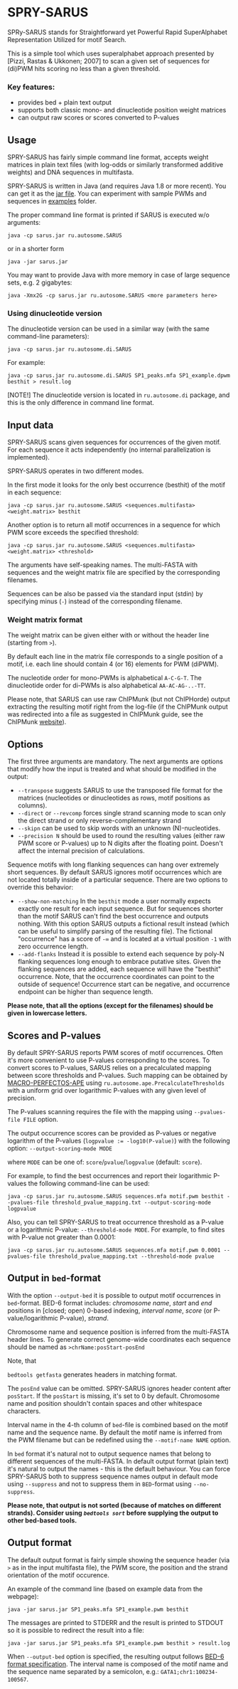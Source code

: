 # SPRY-SARUS
SPRy-SARUS stands for Straightforward yet Powerful Rapid 
SuperAlphabet Representation Utilized for motif Search. 

This is a simple tool which uses superalphabet approach 
presented by [Pizzi, Rastas & Ukkonen; 2007] to scan a given set 
of sequences for (di)PWM hits scoring no less than a given threshold. 

### Key features: 
* provides bed + plain text output
* supports both classic mono- and dinucleotide position weight matrices
* can output raw scores or scores converted to P-values


## Usage
SPRY-SARUS has fairly simple command line format, 
accepts weight matrices in plain text files (with log-odds 
or similarly transformed additive weights) and DNA sequences in multifasta. 

SPRY-SARUS is written in Java (and requires Java 1.8 or more recent). You can get it as the [jar file](https://raw.githubusercontent.com/VorontsovIE/sarus/master/releases/sarus-2.0.1.jar).
You can experiment with sample PWMs and sequences in [examples](https://github.com/VorontsovIE/sarus/tree/master/examples) folder.

The proper command line format is printed if SARUS is executed w/o arguments:

```java -cp sarus.jar ru.autosome.SARUS```

or in a shorter form 

```java -jar sarus.jar```

You may want to provide Java with more memory in case of large sequence sets, e.g. 2 gigabytes:

```java -Xmx2G -cp sarus.jar ru.autosome.SARUS <more parameters here>```

### Using dinucleotide version

The dinucleotide version can be used in a similar way (with the same command-line parameters):

```java -cp sarus.jar ru.autosome.di.SARUS```

For example:

```java -cp sarus.jar ru.autosome.di.SARUS SP1_peaks.mfa SP1_example.dpwm besthit > result.log```

[NOTE!] The dinucleotide version is located in `ru.autosome.di` package, 
and this is the only difference in command line format.

## Input data

SPRY-SARUS scans given sequences for occurrences of the given motif.
For each sequence it acts independently (no internal parallelization is implemented).

SPRY-SARUS operates in two different modes.

In the first mode it looks for the only best occurrence (besthit)
of the motif in each sequence:

```java -cp sarus.jar ru.autosome.SARUS <sequences.multifasta> <weight.matrix> besthit```

Another option is to return all motif occurrences in a sequence for which 
PWM score exceeds the specified threshold:

```java -cp sarus.jar ru.autosome.SARUS <sequences.multifasta> <weight.matrix> <threshold>```

The arguments have self-speaking names.
The multi-FASTA with sequences and the weight matrix file are specified by the corresponding filenames.

Sequences can be also be passed via the standard input (stdin) by specifying minus (`-`)
instead of the corresponding filename.


### Weight matrix format
The weight matrix can be given either with or without the header line 
(starting from `>`).

By default each line in the matrix file corresponds to a single position of a motif, 
i.e. each line should contain 4 (or 16) elements for PWM (diPWM).

The nucleotide order for mono-PWMs is alphabetical `A-C-G-T`.
The dinucleotide order for di-PWMs is also alphabetical `AA-AC-AG-..-TT`.

Please note, that SARUS can use raw ChIPMunk (but not ChIPHorde) output 
extracting the resulting motif right from the log-file 
(if the ChIPMunk output was redirected into a file as suggested in ChIPMunk guide, see the ChIPMunk [website](http://autosome.ru/ChIPMunk/)).

## Options
The first three arguments are mandatory. The next arguments are options that modify how the input
is treated and what should be modified in the output:

* `--transpose`
    suggests SARUS to use the transposed file format for the matrices (nucleotides or dinucleotides as rows, motif positions as columns).
* `--direct` or `--revcomp`
    forces single strand scanning mode to
    scan only the direct strand or only reverse-complementary strand
*  `--skipn`
    can be used to skip words with an unknown (N)-nucleotides.
*  `--precision N`
    should be used to round the resulting values (either raw PWM score or P-values) up to N digits after the floating point. Doesn't affect the internal precision of calculations.
  
Sequence motifs with long flanking sequences can hang over extremely short
sequences. By default SARUS ignores motif occurrences which are not located totally inside of a particular 
sequence. There are two options to override this behavior:
*  `--show-non-matching`
    In the `besthit` mode a user normally expects exactly one result for each
    input sequence. But for sequences shorter than the motif SARUS can't find 
    the best occurrence and outputs nothing.
    With this option SARUS outputs a fictional result instead (which can be useful 
    to simplify parsing of the resulting file). The fictional "occurrence" has 
    a score of `-∞` and is located at a virtual position `-1` with zero occurrence length.
*  `--add-flanks`
    Instead it is possible to extend each sequence by poly-N flanking sequences long enough
    to embrace putative sites.
    Given the flanking sequences are added, each sequence will have the "besthit" occurrence.
    Note, that the occurrence coordinates can point to the outside of sequence! Occurrence start
    can be negative, and occurrence endpoint can be higher than sequence length.

**Please note, that all the options (except for the filenames) should be given in lowercase letters.**

## Scores and P-values

By default SPRY-SARUS reports PWM scores of motif occurrences. Often it's
more convenient to use P-values corresponding to the scores.
To convert scores to P-values, SARUS relies on a precalculated mapping between score
thresholds and P-values. Such mapping can 
be obtained by [MACRO-PERFECTOS-APE](http://opera.autosome.ru/perfectosape/description) using 
`ru.autosome.ape.PrecalculateThresholds` with a uniform grid over 
logarithmic P-values with any given level of precision.

The P-values scanning requires the file with 
the mapping using `--pvalues-file FILE` option.

The output occurrence scores can be provided as P-values or 
negative logarithm of the P-values (`logpvalue := -log10(P-value)`) with the following option: `--output-scoring-mode MODE`

where `MODE` can be one of: `score`/`pvalue`/`logpvalue` (default: `score`).

For example, to find the best occurrences and report their logarithmic P-values the following command-line can be used:

```java -cp sarus.jar ru.autosome.SARUS sequences.mfa motif.pwm besthit --pvalues-file threshold_pvalue_mapping.txt --output-scoring-mode logpvalue```

Also, you can tell SPRY-SARUS to treat occurrence threshold as a P-value or a logarithmic P-value: `--threshold-mode MODE`.
For example, to find sites with P-value not greater than 0.0001:

```java -cp sarus.jar ru.autosome.SARUS sequences.mfa motif.pwm 0.0001 --pvalues-file threshold_pvalue_mapping.txt --threshold-mode pvalue```

## Output in `bed`-format
With the option `--output-bed` it is possible to output motif occurrences 
in `bed`-format. BED-6 format includes:
*chromosome name*,
*start* and *end* positions in [closed; open) 0-based indexing,
*interval name*,
*score* (or P-value/logarithmic P-value),
*strand*.

Chromosome name and sequence position is inferred from the multi-FASTA header lines.
To generate correct genome-wide coordinates each sequence should be named as ```>chrName:posStart-posEnd```

Note, that

`bedtools getfasta` generates headers in matching format.

The `posEnd` value can be omitted. SPRY-SARUS ignores header content after `posStart`.
If the `posStart` is missing, it's set to 0 by default.
Chromosome name and position shouldn't contain spaces and other whitespace characters.

Interval name in the 4-th column of `bed`-file is combined based on the motif name
and the sequence name. By default the motif name is inferred from the PWM filename but
can be redefined using the `--motif-name NAME` option.

In `bed` format it's natural not to output sequence names that belong to 
different sequences of the multi-FASTA. In default output format (plain text)
it's natural to output the names - this is the default behaviour. You can force
SPRY-SARUS both to suppress sequence names output in default mode using `--suppress` and
not to suppress them in `BED`-format using `--no-suppress`.

**Please note, that output is not sorted (because of matches on different strands). Consider using *`bedtools sort`* before supplying the output to other bed-based tools.**

## Output format
The default output format is fairly simple showing the sequence header 
(via `>` as in the input multifasta file), 
the PWM score, the position and the strand orientation of the motif occurence.

An example of the command line (based on example data from the webpage):

```java -jar sarus.jar SP1_peaks.mfa SP1_example.pwm besthit```

The messages are printed to STDERR and the result is printed to STDOUT
so it is possible to redirect the result into a file:

```java -jar sarus.jar SP1_peaks.mfa SP1_example.pwm besthit > result.log```

When `--output-bed` option is specified, the resulting output follows [BED-6 format specification](http://genome.ucsc.edu/FAQ/FAQformat#format1). The interval name is composed of the motif name and the sequence name separated by a semicolon, e.g.: `GATA1;chr1:100234-100567`.
